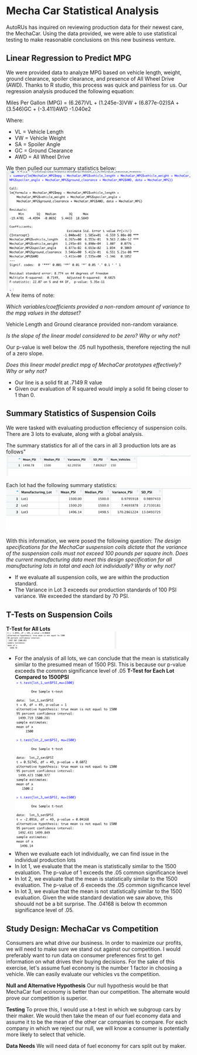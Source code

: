 # Mecha Car Statistical Analysis
AutoRUs has inquired on reviewing production data for their newest care, the MechaCar. Using the data provided, we were able to use statistical testing to make reasonable conclusions on this new business venture. 
## Linear Regression to Predict MPG
We were provided data to analyze MPG based on vehicle length, weight, ground clearance, spoiler clearance, and presence of All Wheel Drive (AWD). Thanks to R studio, this process was quick and painless for us. Our regression analysis produced the following equation:

Miles Per Gallon (MPG) = (6.267)VL + (1.245e-3)VW + (6.877e-02)SA + (3.546)GC + (-3.411)AWD -1.040e2

Where:
- VL = Vehicle Length
- VW = Vehicle Weight
- SA = Spoiler Angle
- GC = Ground Clearance
- AWD = All Wheel Drive

We then pulled our summary statistics below:
![Deliverable1](https://github.com/jraguDataGuy/MechaCar_Statistical_Analysis/blob/main/Deliverable%201%20-%20Summary.png)
A few items of note:

_Which variables/coefficients provided a non-random amount of variance to the mpg values in the dataset?_

Vehicle Length and Ground clearance provided non-random varaiance. 

_Is the slope of the linear model considered to be zero? Why or why not?_

Our p-value is well below the .05 null hypothesis, therefore rejecting the null of a zero slope. 

_Does this linear model predict mpg of MechaCar prototypes effectively? Why or why not?_
- Our line is a solid fit at .7149 R value
- Given our evaluation of R squared would imply a solid fit being closer to 1 than 0. 
## Summary Statistics of Suspension Coils
We were tasked with evaluating production effeciency of suspension coils. There are 3 lots to evaluate, along with a global analysis. 

The summary statistics for all of the cars in all 3 production lots are as follows"
![Deliverable 2a](https://github.com/jraguDataGuy/MechaCar_Statistical_Analysis/blob/main/Deliverable%202%20-%20Summary.png)

Each lot had the following summary statistics:
![Deliverable 2b](https://github.com/jraguDataGuy/MechaCar_Statistical_Analysis/blob/main/Deliverable%202%20-%20Lot%20Summary.png)

With this information, we were posed the following question: _The design specifications for the MechaCar suspension coils dictate that the variance of the suspension coils must not exceed 100 pounds per square inch. Does the current manufacturing data meet this design specification for all manufacturing lots in total and each lot individually? Why or why not?_
- If we evaluate all suspension coils, we are within the production standard.
- The Variance in Lot 3 exceeds our production standards of 100 PSI variance. We exceeded the standard by 70 PSI. 

## T-Tests on Suspension Coils
**T-Test for All Lots**
![Deliverable 3](https://github.com/jraguDataGuy/MechaCar_Statistical_Analysis/blob/main/Deliverable%203%20-%20T-Test.png)
- For the analysis of all lots, we can conclude that the mean is statistically similar to the presumed mean of 1500 PSI. This is because our p-value exceeds the common significance level of .05
**T-Test for Each Lot Compared to 1500PSI**
![Deliverable 3](https://github.com/jraguDataGuy/MechaCar_Statistical_Analysis/blob/main/Deliverable%203%20-%20T-Test%20by%20Lot.png)
- When we evaluate each lot individually, we can find issue in the individual production lots
- In lot 1, we evaluate that the mean is statistically similar to the 1500 evaluation. The p-value of 1 exceeds the .05 common significance level
- In lot 2, we evaluate that the mean is statistically similar to the 1500 evaluation. The p-value of .6 exceeds the .05 common significance level
- In lot 3, we evalue that the mean is not statistically similar to the 1500 evaluation. Given the wide standard deviation we saw above, this shouuld not be a bit surprise. The .04168 is below th ecommon significance level of .05. 

## Study Design: MechaCar vs Competition
Consumers are what drive our business. In order to maximize our profits, we will need to make sure we stand out against our competition. I would preferably want to run data on consumer preferences first to get information on what drives their buying decisions. For the sake of this exercise, let's assume fuel economy is the number 1 factor in choosing a vehicle. We can easily evaluate our vehicles vs the competition. 

**Null and Alternative Hypothesis**
Our null hypothesis would be that MechaCar fuel economy is better than our competition. The alternate would prove our competition is superior.

**Testing**
To prove this, I would use a t-test in which we subgroup cars by their maker. We would then take the mean of our fuel economy data and assume it to be the mean of the other car companies to compare. For each company in which we reject our null, we will know a consumer is potentially more likely to select that vehicle.

**Data Needs**
We will need data of fuel economy for cars split out by maker. 
